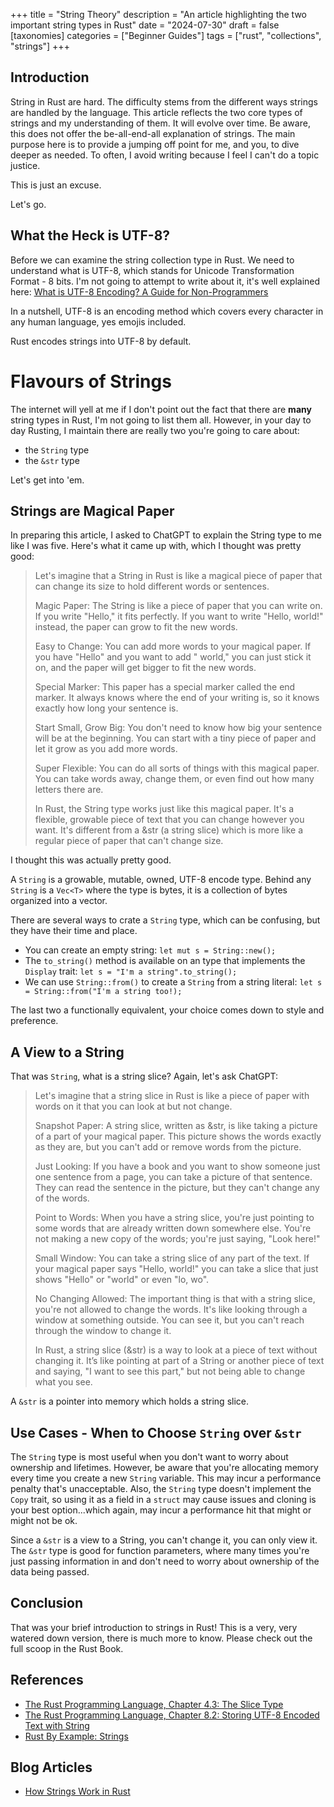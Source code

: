 +++
title = "String Theory"
description = "An article highlighting the two important string types in Rust"
date = "2024-07-30"
draft = false
[taxonomies]
categories = ["Beginner Guides"]
tags = ["rust", "collections", "strings"]
+++

## Introduction

String in Rust are hard. The difficulty stems from the different ways strings are handled by the language. This article reflects the two core types of strings and my understanding of them. It will evolve over time. Be aware, this does not offer the be-all-end-all explanation of strings. The main purpose here is to provide a jumping off point for me, and you, to dive deeper as needed. To often, I avoid writing because I feel I can't do a topic justice.

This is just an excuse.

Let's go.

## What the Heck is UTF-8?

Before we can examine the string collection type in Rust. We need to understand what is UTF-8, which stands for Unicode Transformation Format - 8 bits. I'm not going to attempt to write about it, it's well explained here: [What is UTF-8 Encoding? A Guide for Non-Programmers](https://blog.hubspot.com/website/what-is-utf-8)

In a nutshell, UTF-8 is an encoding method which covers every character in any human language, yes emojis included.

Rust encodes strings into UTF-8 by default.

# Flavours of Strings

The internet will yell at me if I don't point out the fact that there are **many** string types in Rust, I'm not going to list them all. However, in your day to day Rusting, I maintain there are really two you're going to care about:

- the `String` type
- the `&str` type

Let's get into 'em.

## Strings are Magical Paper

In preparing this article, I asked to ChatGPT to explain the String type to me like I was five. Here's what it came up with, which I thought was pretty good:

<blockquote>
Let's imagine that a String in Rust is like a magical piece of paper that can change its size to hold different words or sentences.

Magic Paper: The String is like a piece of paper that you can write on. If you write "Hello," it fits perfectly. If you want to write "Hello, world!" instead, the paper can grow to fit the new words.

Easy to Change: You can add more words to your magical paper. If you have "Hello" and you want to add " world," you can just stick it on, and the paper will get bigger to fit the new words.

Special Marker: This paper has a special marker called the end marker. It always knows where the end of your writing is, so it knows exactly how long your sentence is.

Start Small, Grow Big: You don't need to know how big your sentence will be at the beginning. You can start with a tiny piece of paper and let it grow as you add more words.

Super Flexible: You can do all sorts of things with this magical paper. You can take words away, change them, or even find out how many letters there are.

In Rust, the String type works just like this magical paper. It's a flexible, growable piece of text that you can change however you want. It's different from a &str (a string slice) which is more like a regular piece of paper that can't change size.

</blockquote>

I thought this was actually pretty good.

A `String` is a growable, mutable, owned, UTF-8 encode type. Behind any `String` is a `Vec<T>` where the type is bytes, it is a collection of bytes organized into a vector.

There are several ways to crate a `String` type, which can be confusing, but they have their time and place.

- You can create an empty string: `let mut s = String::new();`
- The `to_string()` method is available on an type that implements the `Display` trait: `let s = "I'm a string".to_string();`
- We can use `String::from()` to create a `String` from a string literal: `let s = String::from("I'm a string too!);`

The last two a functionally equivalent, your choice comes down to style and preference.

## A View to a String

That was `String`, what is a string slice? Again, let's ask ChatGPT:

<blockquote>
Let's imagine that a string slice in Rust is like a piece of paper with words on it that you can look at but not change.

Snapshot Paper: A string slice, written as &str, is like taking a picture of a part of your magical paper. This picture shows the words exactly as they are, but you can't add or remove words from the picture.

Just Looking: If you have a book and you want to show someone just one sentence from a page, you can take a picture of that sentence. They can read the sentence in the picture, but they can't change any of the words.

Point to Words: When you have a string slice, you're just pointing to some words that are already written down somewhere else. You're not making a new copy of the words; you're just saying, "Look here!"

Small Window: You can take a string slice of any part of the text. If your magical paper says "Hello, world!" you can take a slice that just shows "Hello" or "world" or even "lo, wo".

No Changing Allowed: The important thing is that with a string slice, you're not allowed to change the words. It's like looking through a window at something outside. You can see it, but you can't reach through the window to change it.

In Rust, a string slice (&str) is a way to look at a piece of text without changing it. It’s like pointing at part of a String or another piece of text and saying, "I want to see this part," but not being able to change what you see.

</blockquote>

A `&str` is a pointer into memory which holds a string slice.

## Use Cases - When to Choose `String` over `&str`

The `String` type is most useful when you don't want to worry about ownership and lifetimes. However, be aware that you're allocating memory every time you create a new `String` variable. This may incur a performance penalty that's unacceptable. Also, the `String` type doesn't implement the `Copy` trait, so using it as a field in a `struct` may cause issues and cloning is your best option...which again, may incur a performance hit that might or might not be ok.

Since a `&str` is a view to a String, you can't change it, you can only view it. The `&str` type is good for function parameters, where many times you're just passing information in and don't need to worry about ownership of the data being passed.

## Conclusion

That was your brief introduction to strings in Rust! This is a very, very watered down version, there is much more to know. Please check out the full scoop in the Rust Book.

## References

- [The Rust Programming Language, Chapter 4.3: The Slice Type](https://doc.rust-lang.org/book/ch04-03-slices.html)
- [The Rust Programming Language, Chapter 8.2: Storing UTF-8 Encoded Text with String](https://doc.rust-lang.org/book/ch08-02-strings.html)
- [Rust By Example: Strings](https://doc.rust-lang.org/rust-by-example/std/str.html)

## Blog Articles

- [How Strings Work in Rust](https://zerotomastery.io/blog/how-strings-work-in-rust/)
